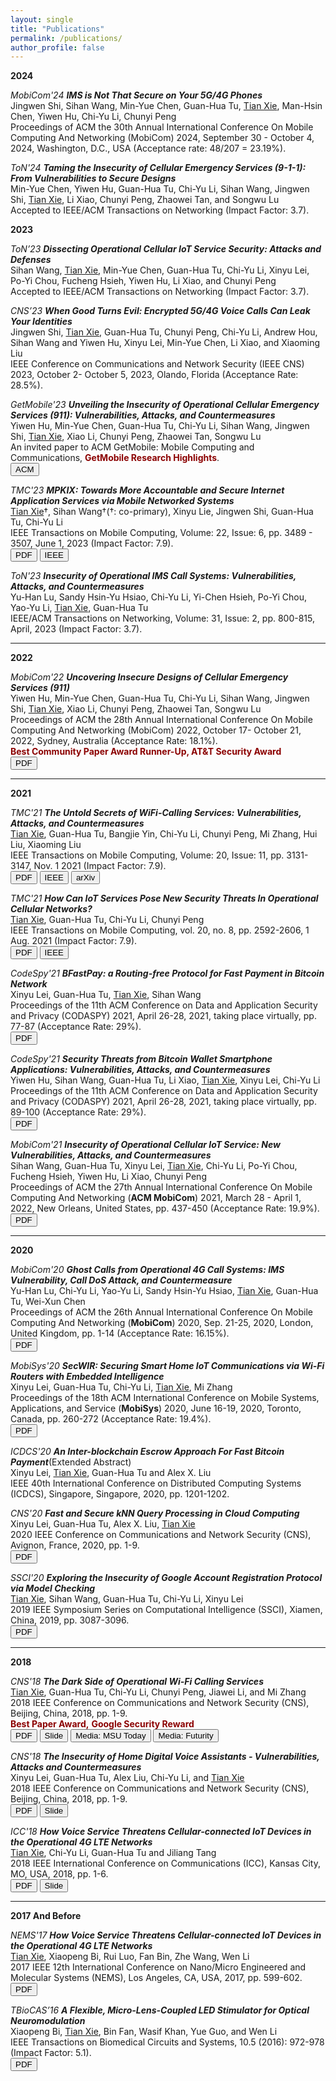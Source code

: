 ```yaml
---
layout: single
title: "Publications"
permalink: /publications/
author_profile: false
---
```


**2024**

<i><span class="btn btn--primary">MobiCom'24</span> <b>IMS is Not That Secure on Your 5G/4G Phones</b></i><br>
Jingwen Shi, Sihan Wang, Min-Yue Chen, Guan-Hua Tu, <U>Tian Xie</U>, Man-Hsin Chen, Yiwen Hu, Chi-Yu Li, Chunyi Peng<br>
Proceedings of ACM the 30th Annual International Conference On Mobile Computing And Networking (MobiCom) 2024, September 30 - October 4, 2024, Washington, D.C., USA (Acceptance rate: 48/207 = 23.19%).

<i><span class="btn btn--primary">ToN'24</span> <b>Taming the Insecurity of Cellular Emergency Services (9-1-1): From Vulnerabilities to Secure Designs</b></i><br>
Min-Yue Chen, Yiwen Hu, Guan-Hua Tu, Chi-Yu Li, Sihan Wang, Jingwen Shi, <U>Tian Xie</U>, Li Xiao, Chunyi Peng, Zhaowei Tan, and Songwu Lu<br>
Accepted to IEEE/ACM Transactions on Networking (Impact Factor: 3.7).


**2023** 

<i><span class="btn btn--primary">ToN’23</span> <b>Dissecting Operational Cellular IoT Service Security: Attacks and Defenses</b></i><br>
Sihan Wang, <U>Tian Xie</U>, Min-Yue Chen, Guan-Hua Tu, Chi-Yu Li, Xinyu Lei, Po-Yi Chou, Fucheng Hsieh, Yiwen Hu, Li Xiao, and Chunyi Peng<br>
Accepted to IEEE/ACM Transactions on Networking (Impact Factor: 3.7).


<i><span class="btn btn--primary">CNS’23</span> <b>When Good Turns Evil: Encrypted 5G/4G Voice Calls Can Leak Your Identities</b></i><br>
Jingwen Shi, <U>Tian Xie</U>, Guan-Hua Tu, Chunyi Peng, Chi-Yu Li, Andrew
Hou, Sihan Wang and Yiwen Hu, Xinyu Lei, Min-Yue Chen, Li Xiao, and Xiaoming
Liu<br>
IEEE Conference on Communications and Network Security (IEEE CNS) 2023, October 2- October 5, 2023, Olando, Florida (Acceptance Rate: 28.5%).


<i><span class="btn btn--primary">GetMobile'23</span> <b>Unveiling the Insecurity of Operational Cellular Emergency Services (911): Vulnerabilities, Attacks, and Countermeasures</b></i><br>
Yiwen Hu, Min-Yue Chen, Guan-Hua Tu, Chi-Yu Li, Sihan Wang, Jingwen Shi, <U>Tian Xie</U>, Xiao Li, Chunyi Peng, Zhaowei Tan, Songwu Lu<br>
An invited paper to ACM GetMobile: Mobile Computing and Communications, <b><font color="darkred">GetMobile Research Highlights</font></b>. <br>
<a href="https://dl.acm.org/doi/abs/10.1145/3599184.3599195"><button class="btn btn--acm">ACM</button></a>

<i><span class="btn btn--primary">TMC'23</span> <b>MPKIX: Towards More Accountable and Secure Internet Application Services via Mobile Networked Systems</b></i><br> 
<U>Tian Xie</U>†, Sihan Wang†(†: co-primary), Xinyu Lie, Jingwen Shi, Guan-Hua Tu, Chi-Yu Li<br>
IEEE Transactions on Mobile Computing, Volume: 22, Issue: 6, pp. 3489 - 3507, June 1, 2023 (Impact Factor: 7.9).<br>
<a href="{{ base_path }}/paper/Xie-TMC-MPKIX-21.pdf"><button class="btn btn--pdf">PDF</button></a>
<a href="https://ieeexplore.ieee.org/document/9676444"><button class="btn btn--ieee">IEEE</button></a>

<i><span class="btn btn--primary">ToN'23</span> <b>Insecurity of Operational IMS Call Systems: Vulnerabilities, Attacks, and Countermeasures</b></i>
<br>
Yu-Han Lu, Sandy Hsin-Yu Hsiao, Chi-Yu Li, Yi-Chen Hsieh, Po-Yi Chou, Yao-Yu Li, <U>Tian Xie</U>, Guan-Hua Tu<br>
IEEE/ACM Transactions on Networking, Volume: 31, Issue: 2, pp. 800-815, April, 2023 (Impact Factor: 3.7).<br>


---

**2022** 

<i><span class="btn btn--primary">MobiCom'22</span> <b>Uncovering Insecure Designs of Cellular Emergency Services (911)</b></i><br> 
Yiwen Hu, Min-Yue Chen, Guan-Hua Tu, Chi-Yu Li, Sihan Wang, Jingwen Shi, <U>Tian Xie</U>, Xiao Li, Chunyi Peng, Zhaowei Tan, Songwu Lu<br>
Proceedings of ACM the 28th Annual International Conference On Mobile Computing And Networking (MobiCom) 2022, October 17- October 21, 2022, Sydney, Australia (Acceptance Rate: 18.1%). <br>
<b><font color="darkred">Best Community Paper Award Runner-Up, AT&T Security Award</font></b><br>
<a href="{{ base_path }}/paper/2022mobicom911.pdf"><button class="btn btn--pdf">PDF</button></a>

---

**2021** 

<i><span class="btn btn--primary">TMC'21</span> <b>The Untold Secrets of WiFi-Calling Services: Vulnerabilities, Attacks, and Countermeasures</b></i><br>
<U>Tian Xie</U>, Guan-Hua Tu, Bangjie Yin, Chi-Yu Li, Chunyi Peng, Mi Zhang, Hui Liu, Xiaoming Liu<br>
IEEE Transactions on Mobile Computing, Volume: 20, Issue: 11, pp. 3131-3147, Nov. 1 2021 (Impact Factor: 7.9).<br>
<a href="{{ base_path }}/paper/The Untold Secrets of WiFi-Calling Services.pdf"><button class="btn btn--pdf">PDF</button></a>
<a href="https://ieeexplore.ieee.org/document/9095374"><button class="btn btn--ieee">IEEE</button></a>
<a href="https://arxiv.org/abs/1811.11274"><button class="btn btn--arxiv">arXiv</button></a>


<i><span class="btn btn--primary">TMC'21</span> <b>How Can IoT Services Pose New Security Threats In Operational Cellular Networks?</b></i><br>
<U>Tian Xie</U>, Guan-Hua Tu, Chi-Yu Li, Chunyi Peng<br>
IEEE Transactions on Mobile Computing, vol. 20, no. 8, pp. 2592-2606, 1 Aug. 2021 (Impact Factor: 7.9).<br>
<a href="{{ base_path }}/paper/How Can IoT Services Pose New Security Threats In Operational Cellular Networks.pdf"><button class="btn btn--pdf">PDF</button></a>
<a href="https://ieeexplore.ieee.org/document/9055084"><button class="btn btn--ieee">IEEE</button></a>


<i><span class="btn btn--primary">CodeSpy'21</span> <b>BFastPay: a Routing-free Protocol for Fast Payment in Bitcoin Network</b></i><br>
Xinyu Lei, Guan-Hua Tu, <U>Tian Xie</U>, Sihan Wang<br> 
Proceedings of the 11th ACM Conference on Data and Application Security and Privacy (CODASPY) 2021, April 26-28, 2021, taking place virtually, pp. 77-87 (Acceptance Rate: 29%).<br>
<a href="{{ base_path }}/paper/Lei-Codaspy21.pdf"><button class="btn btn--pdf">PDF</button></a>


<i><span class="btn btn--primary">CodeSpy'21</span> <b>Security Threats from Bitcoin Wallet Smartphone Applications: Vulnerabilities, Attacks, and Countermeasures</b></i><br>
Yiwen Hu, Sihan Wang, Guan-Hua Tu, Li Xiao, <U>Tian Xie</U>, Xinyu Lei, Chi-Yu Li<br> 
Proceedings of the 11th ACM Conference on Data and Application Security and Privacy (CODASPY) 2021, April 26-28, 2021, taking place virtually, pp. 89-100 (Acceptance Rate: 29%).<br>
<a href="{{ base_path }}/paper/Hu-Codaspy21.pdf"><button class="btn btn--pdf">PDF</button></a>


<i><span class="btn btn--primary">MobiCom'21</span> <b>Insecurity of Operational Cellular IoT Service: New Vulnerabilities, Attacks, and Countermeasures</b></i><br>
Sihan Wang, Guan-Hua Tu, Xinyu Lei, <U>Tian Xie</U>, Chi-Yu Li, Po-Yi Chou, Fucheng Hsieh, Yiwen Hu, Li Xiao, Chunyi Peng<br>
Proceedings of ACM the 27th Annual International Conference On Mobile Computing And Networking (<b>ACM MobiCom</b>) 2021, March 28 - April 1, 2022, New Orleans, United States, pp. 437-450 (Acceptance Rate: 19.9%).<br>
<a href="{{ base_path }}/paper/Wang-Mobicom21.pdf"><button class="btn btn--pdf">PDF</button></a>

---

**2020** 


<i><span class="btn btn--primary">MobiCom'20</span> <b>Ghost Calls from Operational 4G Call Systems: IMS Vulnerability, Call DoS Attack, and Countermeasure</b></i><br>
Yu-Han Lu, Chi-Yu Li, Yao-Yu Li, Sandy Hsin-Yu Hsiao, <U>Tian Xie</U>, Guan-Hua Tu, Wei-Xun Chen<br>
Proceedings of ACM the 26th Annual International Conference On Mobile Computing And Networking (<b>MobiCom</b>) 2020, Sep. 21-25, 2020, London, United Kingdom, pp. 1-14 (Acceptance Rate: 16.15%).<br>
<a href="{{ base_path }}/paper/Mobicom2020.pdf"><button class="btn btn--pdf">PDF</button></a>


<i><span class="btn btn--primary">MobiSys'20</span> <b>SecWIR: Securing Smart Home IoT Communications via Wi-Fi Routers with Embedded Intelligence</b></i><br>
Xinyu Lei, Guan-Hua Tu, Chi-Yu Li, <U>Tian Xie</U>, Mi Zhang<br>
Proceedings of the 18th ACM International Conference on Mobile Systems, Applications, and Service (<b>MobiSys</b>) 2020, June 16-19, 2020, Toronto, Canada, pp. 260-272 (Acceptance Rate: 19.4%).<br>
<a href="{{ base_path }}/paper/Mobisys2020.pdf"><button class="btn btn--pdf">PDF</button></a>


<i><span class="btn btn--primary">ICDCS'20</span> <b>An Inter-blockchain Escrow Approach For Fast Bitcoin Payment</b></i>(Extended Abstract)<br>
Xinyu Lei, <U>Tian Xie</U>, Guan-Hua Tu and Alex X. Liu<br>
IEEE 40th International Conference on Distributed Computing Systems (ICDCS), Singapore, Singapore, 2020, pp. 1201-1202.<br>


<i><span class="btn btn--primary">CNS'20</span> <b>Fast and Secure kNN Query Processing in Cloud Computing</b></i><br>
Xinyu Lei, Guan-Hua Tu, Alex X. Liu, <U>Tian Xie</U><br>
2020 IEEE Conference on Communications and Network Security (CNS), Avignon, France, 2020, pp. 1-9.<br>
<a href="{{ base_path }}/paper/CNS2020.pdf"><button class="btn btn--pdf">PDF</button></a>


<i><span class="btn btn--primary">SSCI'20</span> <b>Exploring the Insecurity of Google Account Registration Protocol via Model Checking</b></i><br>
<U>Tian Xie</U>, Sihan Wang, Guan-Hua Tu, Chi-Yu Li, Xinyu Lei<br>
2019 IEEE Symposium Series on Computational Intelligence (SSCI), Xiamen, China, 2019, pp. 3087-3096.<br>
<a href="{{ base_path }}/paper/CNS2020.pdf"><button class="btn btn--pdf">PDF</button></a>

---

**2018** 


<i><span class="btn btn--primary">CNS'18</span> <b>The Dark Side of Operational Wi-Fi Calling Services</b></i><br>
<U>Tian Xie</U>, Guan-Hua Tu, Chi-Yu Li, Chunyi Peng, Jiawei Li, and Mi Zhang<br>
2018 IEEE Conference on Communications and Network Security (CNS), Beijing, China, 2018, pp. 1-9.<br>
<b><font color="darkred">Best Paper Award,</font></b> <b><font color="darkred">Google Security Reward</font></b><br>
<a href="{{ base_path }}/paper/2018CNS-Dark Side of WiFi.pdf"><button class="btn btn--pdf">PDF</button></a>
<a href="{{ base_path }}/paper/Wi-Fi Calling-ppt.pdf"><button class="btn btn--pdf">Slide</button></a>
<a href="https://msutoday.msu.edu/news/2018/protect-your-phone-data-from-grinches/"><button class="btn btn--news">Media: MSU Today</button></a>
<a href="https://www.futurity.org/phone-hackers-wifi-shopping-1924842-2/"><button class="btn btn--news">Media: Futurity</button></a>


<i><span class="btn btn--primary">CNS'18</span> <b>The Insecurity of Home Digital Voice Assistants - Vulnerabilities, Attacks and Countermeasures</b></i><br>
Xinyu Lei, Guan-Hua Tu, Alex Liu, Chi-Yu Li, and <U>Tian Xie</U><br>
2018 IEEE Conference on Communications and Network Security (CNS), Beijing, China, 2018, pp. 1-9.<br>
<a href="{{ base_path }}/paper/HDVA_Security-v2.pdf"><button class="btn btn--pdf">PDF</button></a>
<a href="{{ base_path }}/paper/CNS-Alexa.pdf"><button class="btn btn--pdf">Slide</button></a>


<i><span class="btn btn--primary">ICC'18</span> <b>How Voice Service Threatens Cellular-connected IoT Devices in the Operational 4G LTE Networks</b></i><br>
<U>Tian Xie</U>, Chi-Yu Li, Guan-Hua Tu and Jiliang Tang<br>
2018 IEEE International Conference on Communications (ICC), Kansas City, MO, USA, 2018, pp. 1-6.<br>
<a href="{{ base_path }}/paper/icc2018.pdf"><button class="btn btn--pdf">PDF</button></a>
<a href="{{ base_path }}/paper/How Voice Service Threatens Cellular-Connected IoT Devices.pdf"><button class="btn btn--pdf">Slide</button></a>

---

**2017 And Before** 

<i><span class="btn btn--primary">NEMS'17</span> <b>How Voice Service Threatens Cellular-connected IoT Devices in the Operational 4G LTE Networks</b></i><br>
<U>Tian Xie</U>, Xiaopeng Bi, Rui Luo, Fan Bin, Zhe Wang, Wen Li<br>
2017 IEEE 12th International Conference on Nano/Micro Engineered and Molecular Systems (NEMS), Los Angeles, CA, USA, 2017, pp. 599-602.<br>
<a href="{{ base_path }}/paper/nems2017.pdf"><button class="btn btn--pdf">PDF</button></a>


<i><span class="btn btn--primary">TBioCAS’16</span> <b>A Flexible, Micro-Lens-Coupled LED Stimulator for Optical Neuromodulation</b></i><br>
Xiaopeng Bi, <U>Tian Xie</U>, Bin Fan, Wasif Khan, Yue Guo, and Wen Li<br>
IEEE Transactions on Biomedical Circuits and Systems, 10.5 (2016): 972-978 (Impact Factor: 5.1).<br>
<a href="{{ base_path }}/paper/BCS2016.pdf"><button class="btn btn--pdf">PDF</button></a>
